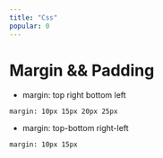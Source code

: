 ```yaml
---
title: "Css"
popular: 0
---
```


# Margin && Padding

- margin: top right bottom left

```
margin: 10px 15px 20px 25px
```

- margin: top-bottom right-left

```
margin: 10px 15px
```
